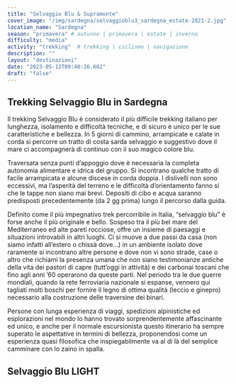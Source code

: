 ```yaml
---
title: "Selvaggio Blu & Supramonte"
cover_image: "/img/sardegna/selvaggioblu3_sardegna_estate-2021-2.jpg"
location_name: "Sardegna"
season: "primavera" # autunno | primavera | estate | inverno
difficulty: "media"
activity: "trekking"  # trekking | ciclismo | navigazione
description: ""
layout: "destinazioni"
date: "2023-05-13T09:40:16.602"
draft: "false"
---
```


## Trekking Selvaggio Blu in Sardegna

Il trekking Selvaggio Blu è considerato il più difficile trekking italiano per lunghezza, isolamento e difficoltà tecniche, e di sicuro è unico per le sue caratteristiche e bellezza. In 5 giorni di cammino, arrampicate e calate in corda si percorre un tratto di costa sarda selvaggio e suggestivo dove il mare ci accompagnerà di continuo con il suo magico colore blu.

Traversata senza punti d’appoggio dove è necessaria la completa autonomia alimentare e idrica del gruppo. Si incontrano qualche tratto di facile arrampicata e alcune discese in corda doppia. I dislivelli non sono eccessivi, ma l’asperità del terreno e le difficoltà d’orientamento fanno si che le tappe non siano mai brevi. Depositi di cibo e acqua saranno predisposti precedentemente (da 2 gg prima) lungo il percorso dalla guida.

Definito come il più impegnativo trek percorribile in Italia, “selvaggio blu” è forse anche il più originale e bello. Sospeso tra il più bel mare del Mediterraneo ed alte pareti rocciose, offre un insieme di paesaggi e situazioni introvabili in altri luoghi. Ci si muove a due passi da casa (non siamo infatti all’estero o chissà dove…) in un ambiente isolato dove raramente si incontrano altre persone e dove non vi sono strade, case o altro che richiami la presenza umana che non siano testimonianze antiche della vita dei pastori di capre (tutt’oggi in attività) e dei carbonai toscani che fino agli anni ’60 operarono da queste parti. Nel periodo tra le due guerre mondiali, quando la rete ferroviaria nazionale si espanse, vennero qui tagliati molti boschi per fornire il legno di ottima qualità (leccio e ginepro) necessario alla costruzione delle traversine dei binari.

Persone con lunga esperienza di viaggi, spedizioni alpinistiche ed esplorazioni nel mondo lo hanno trovato sorprendentemente affascinante ed unico, e anche per il normale escursionista questo itinerario ha sempre superato le aspettative in termini di bellezza, proponendosi come un esperienza quasi filosofica che inspiegabilmente va al di là del semplice camminare con lo zaino in spalla.

## Selvaggio Blu LIGHT